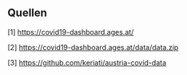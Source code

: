 ## Quellen
[1] https://covid19-dashboard.ages.at/

[2] https://covid19-dashboard.ages.at/data/data.zip

[3] https://github.com/keriati/austria-covid-data
